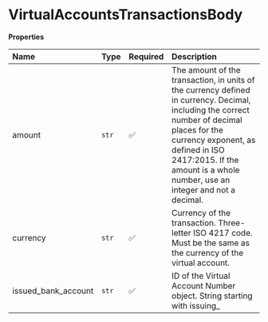 # VirtualAccountsTransactionsBody

**Properties**

| Name                | Type  | Required | Description                                                                                                                                                                                                                                                     |
| :------------------ | :---- | :------- | :-------------------------------------------------------------------------------------------------------------------------------------------------------------------------------------------------------------------------------------------------------------- |
| amount              | `str` | ✅       | The amount of the transaction, in units of the currency defined in currency. Decimal, including the correct number of decimal places for the currency exponent, as defined in ISO 2417:2015. If the amount is a whole number, use an integer and not a decimal. |
| currency            | `str` | ✅       | Currency of the transaction. Three-letter ISO 4217 code. Must be the same as the currency of the virtual account.                                                                                                                                               |
| issued_bank_account | `str` | ✅       | ID of the Virtual Account Number object. String starting with issuing\_                                                                                                                                                                                         |
